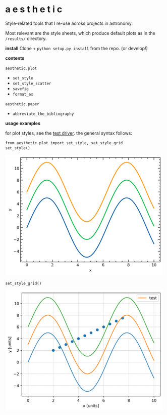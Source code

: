 # a e s t h e t i c

Style-related tools that I re-use across projects in astronomy.

Most relevant are the style sheets, which produce default plots as in the
`/results/` directory.

__install__
Clone + `python setup.py install` from the repo. (or develop!)

__contents__

`aesthetic.plot`
* `set_style`
* `set_style_scatter`
* `savefig`
* `format_ax`

`aesthetic.paper`
* `abbreviate_the_bibliography`

__usage examples__

for plot styles, see the [test driver](https://github.com/lgbouma/aesthetic/blob/master/tests/make_test_plot.py).
the general syntax follows:

```
from aesthetic.plot import set_style, set_style_grid
set_style()
```

<img src="https://github.com/lgbouma/aesthetic/blob/master/results/plot_standard.png" width="500">

```
set_style_grid()
```

<img src="https://github.com/lgbouma/aesthetic/blob/master/results/plot_grid.png" width="500">
